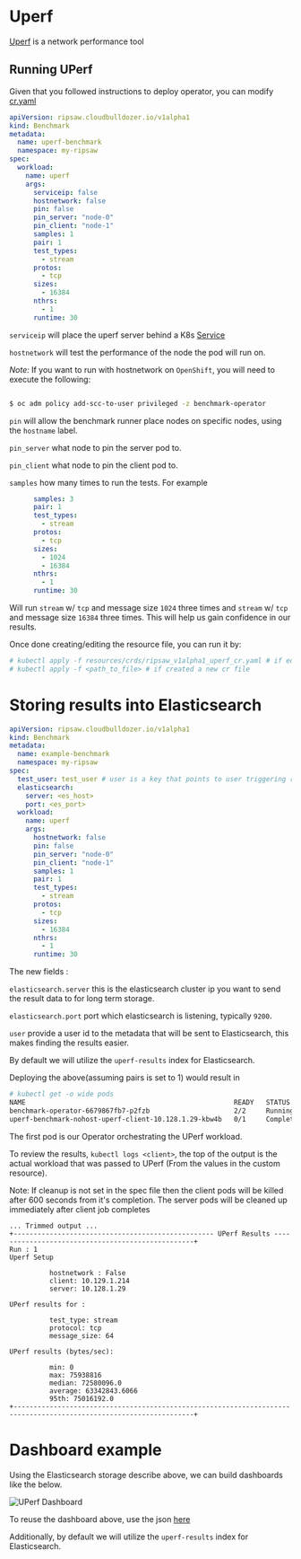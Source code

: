 # Uperf

[Uperf](http://uperf.org/) is a network performance tool

## Running UPerf

Given that you followed instructions to deploy operator,
you can modify [cr.yaml](../resources/crds/ripsaw_v1alpha1_uperf_cr.yaml)

```yaml
apiVersion: ripsaw.cloudbulldozer.io/v1alpha1
kind: Benchmark
metadata:
  name: uperf-benchmark
  namespace: my-ripsaw
spec:
  workload:
    name: uperf
    args:
      serviceip: false
      hostnetwork: false
      pin: false
      pin_server: "node-0"
      pin_client: "node-1"
      samples: 1
      pair: 1
      test_types:
        - stream
      protos:
        - tcp
      sizes:
        - 16384
      nthrs:
        - 1
      runtime: 30
```

`serviceip` will place the uperf server behind a K8s [Service](https://kubernetes.io/docs/concepts/services-networking/service/)

`hostnetwork` will test the performance of the node the pod will run on.

*Note:* If you want to run with hostnetwork on `OpenShift`, you will need to execute the following:

```bash

$ oc adm policy add-scc-to-user privileged -z benchmark-operator

```

`pin` will allow the benchmark runner place nodes on specific nodes, using the `hostname` label.

`pin_server` what node to pin the server pod to.

`pin_client` what node to pin the client pod to.

`samples` how many times to run the tests. For example

```yaml
      samples: 3
      pair: 1
      test_types:
        - stream
      protos:
        - tcp
      sizes:
        - 1024
        - 16384
      nthrs:
        - 1
      runtime: 30
```

Will run `stream` w/ `tcp` and message size `1024` three times and
`stream` w/ `tcp` and message size `16384` three times. This will help us
gain confidence in our results.

Once done creating/editing the resource file, you can run it by:

```bash
# kubectl apply -f resources/crds/ripsaw_v1alpha1_uperf_cr.yaml # if edited the original one
# kubectl apply -f <path_to_file> # if created a new cr file
```

# Storing results into Elasticsearch

```yaml
apiVersion: ripsaw.cloudbulldozer.io/v1alpha1
kind: Benchmark
metadata:
  name: example-benchmark
  namespace: my-ripsaw
spec:
  test_user: test_user # user is a key that points to user triggering ripsaw, useful to search results in ES
  elasticsearch:
    server: <es_host>
    port: <es_port>
  workload:
    name: uperf
    args:
      hostnetwork: false
      pin: false
      pin_server: "node-0"
      pin_client: "node-1"
      samples: 1
      pair: 1
      test_types:
        - stream
      protos:
        - tcp
      sizes:
        - 16384
      nthrs:
        - 1
      runtime: 30
```

The new fields :

`elasticsearch.server` this is the elasticsearch cluster ip you want to send the result data to for long term storage.

`elasticsearch.port` port which elasticsearch is listening, typically `9200`.

`user` provide a user id to the metadata that will be sent to Elasticsearch, this makes finding the results easier.

By default we will utilize the `uperf-results` index for Elasticsearch.

Deploying the above(assuming pairs is set to 1) would result in

```bash
# kubectl get -o wide pods
NAME                                                    READY   STATUS      RESTARTS   AGE     IP             NODE       NOMINATED NODE   READINESS GATES
benchmark-operator-6679867fb7-p2fzb                     2/2     Running     0          6h1m    10.130.0.56    master-2   <none>           <none>
uperf-benchmark-nohost-uperf-client-10.128.1.29-kbw4b   0/1     Completed   0          3h11m   10.129.1.214   master-1   <none>           <none>

```

The first pod is our Operator orchestrating the UPerf workload.

To review the results, `kubectl logs <client>`, the top of the output is
the actual workload that was passed to UPerf (From the values in the custom resource).

Note: If cleanup is not set in the spec file then the client pods will be killed after
600 seconds from it's completion. The server pods will be cleaned up immediately
after client job completes

```
... Trimmed output ...
+-------------------------------------------------- UPerf Results --------------------------------------------------+
Run : 1
Uperf Setup

          hostnetwork : False
          client: 10.129.1.214
          server: 10.128.1.29

UPerf results for :

          test_type: stream
          protocol: tcp
          message_size: 64

UPerf results (bytes/sec):

          min: 0
          max: 75938816
          median: 72580096.0
          average: 63342843.6066
          95th: 75016192.0
+-------------------------------------------------------------------------------------------------------------------+

```

# Dashboard example

Using the Elasticsearch storage describe above, we can build dashboards like the below.

![UPerf Dashboard](https://i.imgur.com/gSVZ9MX.png)

To reuse the dashboard above, use the json [here](https://github.com/cloud-bulldozer/arsenal/tree/master/uperf/grafana)

Additionally, by default we will utilize the `uperf-results` index for Elasticsearch.
